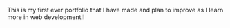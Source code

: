 This is my first ever portfolio that I have made and plan to improve as I learn more in web development!!
